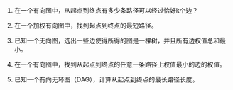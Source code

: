 

1. 在一个有向图中，从起点到终点有多少条路径可以经过恰好k个边？

2. 在一个加权有向图中，找到起点到终点的最短路径。

3. 已知一个无向图，选出一些边使得所得的图是一棵树，并且所有边权值总和最小。

4. 在一个有向图中，找到从起点到终点的任意一条路径上权值最小的边的权值。

5. 已知一个有向无环图（DAG），计算从起点到终点的最长路径长度。